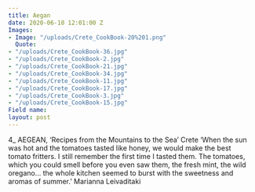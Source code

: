 ```yaml
---
title: Aegan
date: 2020-06-10 12:01:00 Z
Images:
- Image: "/uploads/Crete_CookBook-20%201.png"
  Quote: 
- "/uploads/Crete_CookBook-36.jpg"
- "/uploads/Crete_CookBook-2.jpg"
- "/uploads/Crete_CookBook-21.jpg"
- "/uploads/Crete_CookBook-34.jpg"
- "/uploads/Crete_CookBook-11.jpg"
- "/uploads/Crete_CookBook-17.jpg"
- "/uploads/Crete_CookBook-3.jpg"
- "/uploads/Crete_CookBook-15.jpg"
Field name: 
layout: post
---
```


4_ AEGEAN, ‘Recipes from the Mountains to the Sea’ Crete
‘When the sun was hot and the tomatoes tasted like honey, we would make the best tomato fritters. I still remember the first time I tasted them. The tomatoes, which you could smell before you even saw them, the fresh mint, the wild oregano... the whole kitchen seemed to burst with the sweetness and aromas of summer.’
Marianna Leivaditaki